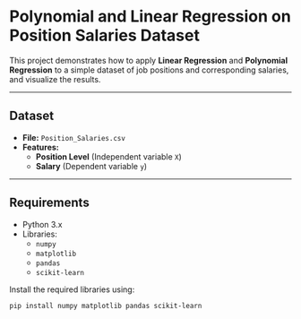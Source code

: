 # Polynomial and Linear Regression on Position Salaries Dataset

This project demonstrates how to apply **Linear Regression** and **Polynomial Regression** to a simple dataset of job positions and corresponding salaries, and visualize the results.

---

## Dataset

- **File:** `Position_Salaries.csv`
- **Features:**
  - **Position Level** (Independent variable `X`)
  - **Salary** (Dependent variable `y`)

---

## Requirements

- Python 3.x
- Libraries:
  - `numpy`
  - `matplotlib`
  - `pandas`
  - `scikit-learn`

Install the required libraries using:

```bash
pip install numpy matplotlib pandas scikit-learn
